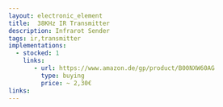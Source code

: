```yaml
---
layout: electronic_element
title:  38KHz IR Transmitter
description: Infrarot Sender
tags: ir,transmitter
implementations:
  - stocked: 1
    links:
       - url: https://www.amazon.de/gp/product/B00NXW60AG
         type: buying
         price: ~ 2,30€         
links:
---
```



